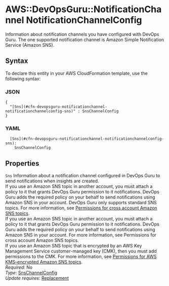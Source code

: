 # AWS::DevOpsGuru::NotificationChannel NotificationChannelConfig<a name="aws-properties-devopsguru-notificationchannel-notificationchannelconfig"></a>

 Information about notification channels you have configured with DevOps Guru\. The one supported notification channel is Amazon Simple Notification Service \(Amazon SNS\)\.

## Syntax<a name="aws-properties-devopsguru-notificationchannel-notificationchannelconfig-syntax"></a>

To declare this entity in your AWS CloudFormation template, use the following syntax:

### JSON<a name="aws-properties-devopsguru-notificationchannel-notificationchannelconfig-syntax.json"></a>

```
{
  "[Sns](#cfn-devopsguru-notificationchannel-notificationchannelconfig-sns)" : SnsChannelConfig
}
```

### YAML<a name="aws-properties-devopsguru-notificationchannel-notificationchannelconfig-syntax.yaml"></a>

```
  [Sns](#cfn-devopsguru-notificationchannel-notificationchannelconfig-sns): 
    SnsChannelConfig
```

## Properties<a name="aws-properties-devopsguru-notificationchannel-notificationchannelconfig-properties"></a>

`Sns`  <a name="cfn-devopsguru-notificationchannel-notificationchannelconfig-sns"></a>
 Information about a notification channel configured in DevOps Guru to send notifications when insights are created\.   
If you use an Amazon SNS topic in another account, you must attach a policy to it that grants DevOps Guru permission to it notifications\. DevOps Guru adds the required policy on your behalf to send notifications using Amazon SNS in your account\. DevOps Guru only supports standard SNS topics\. For more information, see [Permissions for cross account Amazon SNS topics](https://docs.aws.amazon.com/devops-guru/latest/userguide/sns-required-permissions.html)\.  
If you use an Amazon SNS topic in another account, you must attach a policy to it that grants DevOps Guru permission to it notifications\. DevOps Guru adds the required policy on your behalf to send notifications using Amazon SNS in your account\. For more information, see Permissions for cross account Amazon SNS topics\.  
If you use an Amazon SNS topic that is encrypted by an AWS Key Management Service customer\-managed key \(CMK\), then you must add permissions to the CMK\. For more information, see [Permissions for AWS KMS–encrypted Amazon SNS topics](https://docs.aws.amazon.com/devops-guru/latest/userguide/sns-kms-permissions.html)\.  
*Required*: No  
*Type*: [SnsChannelConfig](aws-properties-devopsguru-notificationchannel-snschannelconfig.md)  
*Update requires*: [Replacement](https://docs.aws.amazon.com/AWSCloudFormation/latest/UserGuide/using-cfn-updating-stacks-update-behaviors.html#update-replacement)